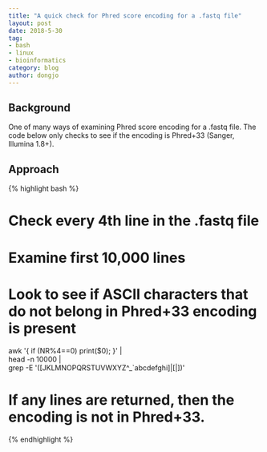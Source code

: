 ```yaml
---
title: "A quick check for Phred score encoding for a .fastq file"
layout: post
date: 2018-5-30
tag:
- bash
- linux
- bioinformatics
category: blog
author: dongjo
---
```


## Background

One of many ways of examining Phred score encoding for a .fastq file. The code below only checks to see if the encoding is Phred+33 (Sanger, Illumina 1.8+).

## Approach

{% highlight bash %}

# Check every 4th line in the .fastq file
# Examine first 10,000 lines
# Look to see if ASCII characters that do not belong in Phred+33 encoding is present
awk '{ if (NR%4==0) print($0); }' <fastq-filename> |\
head -n 10000 |\
grep -E '([JKLMNOPQRSTUVWXYZ\^_\`abcdefghi]|\[|\])'

# If any lines are returned, then the encoding is not in Phred+33.

{% endhighlight %}